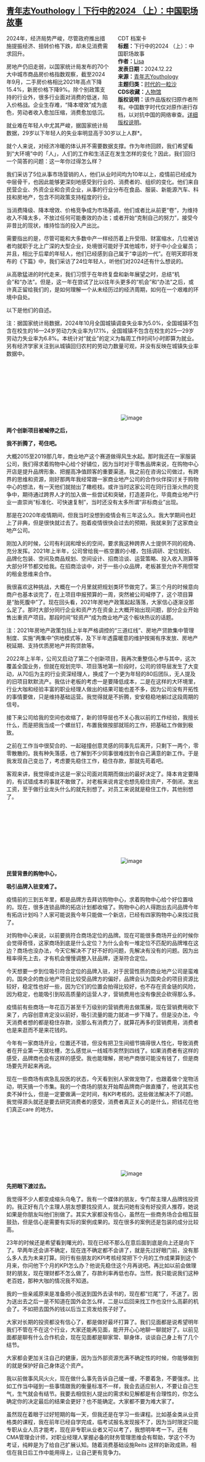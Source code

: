 <!--1734921376000-->
[青年志Youthology｜下行中的2024 （上）：中国职场故事](https://chinadigitaltimes.net/chinese/714269.html)
------

<div style="width:42%;float:right;padding-left:20px;"><div class="su-spoiler su-spoiler-style-fancy su-spoiler-icon-chevron-circle" data-scroll-offset="0" data-anchor-in-url="no"><div class="su-spoiler-title" tabindex="0" role="button"><span class="su-spoiler-icon"></span>CDT 档案卡</div><div class="su-spoiler-content su-u-clearfix su-u-trim"><strong>标题：</strong>下行中的2024 （上）：中国职场故事<br><strong>作者：</strong><a href="https://chinadigitaltimes.net/space/青年志Youthology" target="_blank">Lisa</a><br><strong>发表日期：</strong>2024.12.22<br><strong>来源：</strong><a href="https://archive.ph/jtxif" target="_blank">青年志Youthology</a><br><strong>主题归类：</strong><a href="https://chinadigitaltimes.net/space/时代的一粒沙" target="_blank">时代的一粒沙</a><br><strong>CDS收藏：</strong><a href="https://chinadigitaltimes.net/space/%E4%BA%BA%E7%89%A9%E9%A6%86" target="_blank" rel="noopener">人物馆</a><br><strong>版权说明：</strong>该作品版权归原作者所有。中国数字时代仅对原作进行存档，以对抗中国的网络审查。<a href="https://chinadigitaltimes.net/chinese/copyright">详细版权说明</a>。</div></div></div><p>2024年，经济局势严峻，尽管政府推出措施提振经济、扭转价格下跌，却未见消费需求回升。</p><p>房地产仍旧走弱，以国家统计局发布的70个大中城市商品房价格指数观察，截至2024年9月，二手房价格相比2021年高点下降15.4%，新房价格下降9%。除个别政策支持的行业外，很多行业面对消费的低迷，陷入价格战。企业生存难，“降本增效”成为底色，劳动者收入愈加压缩，消费愈加低沉。</p><p>就业难在年轻人中尤其严峻，据国家统计局数据，29岁以下年轻人的失业率明显高于30岁以上人群*。</p><p>就个人来说，对经济冷暖的体认并不需要数据支撑。作为年终回顾，我们希望看到“大环境”中的「人」，人们的工作和生活正在发生怎样的变化？因此，我们回归一个简答的问题：这一年你过得怎么样？</p><p>我们采访了5位从事市场营销的人，他们从业时间均为10年以上，疫情前已经成为中层骨干，也因此能够更深刻地感受到行业的、消费者的、组织的变化。他们来自民营企业、外资企业和合资企业，从事的行业分布在食品、服装、新能源汽车、科技和房地产，包含不同政策支持程度的行业。</p><p>当消费降级、降本增效、价格竞争成为市场基调，他们或者比从前更“卷”，为维持收入不降太多，不放过任何可能奏效的办法；或者开始“克制自己的努力”，接受今非昔比的现状，维持恰当的投入产出比。</p><p>需要指出的是，尽管可能和大多数中产一样经历着上升受阻、财富缩水，几位被访者均就职于北上广深的大型企业，处境很可能好于其他城市，好于中小企业雇员；并且，相比于后辈的年轻人，他们已经感到自己属于“幸运的一代”。在明天即将发布的《下篇》中，我们采访了24位年轻人，听他们对2024还有什么想说的。</p><p>从高歌猛进的时代走来，我们习惯于在年终复盘和新年展望之时，总结“机会”和“办法”。但是，这一年在尝试了比以往年头更多的“机会”和“办法”之后，或许真正留给我们的，是如何理解一个从未经历过的经济周期，如何在一个艰难的环境中自处。</p><p>以下是他们的自述。</p><p>注：据国家统计局数据，2024年10月全国城镇调查失业率为5.0%，全国城镇不包含在校生的16—24岁劳动力失业率为17.1%，全国城镇不包含在校生的25—29岁劳动力失业率为6.8%。本统计对“就业”的定义为每周工作时间1小时即算为就业。另有经济学家关注到从城镇回归农村的劳动力数量可观，并没有反映在城镇失业率数据中。</p><p><img decoding="async" src="data:image/svg+xml,%3Csvg%20xmlns='http://www.w3.org/2000/svg'%20viewBox='0%200%200%200'%3E%3C/svg%3E" alt="image" data-lazy-src="https://chinadigitaltimes.net/chinese/files/2024/12/post-714269-6768cbda7b82e.png"><noscript><img decoding="async" src="https://chinadigitaltimes.net/chinese/files/2024/12/post-714269-6768cbda7b82e.png" alt="image"></noscript></p><p><strong>两个创新项目被喊停之后，</strong></p><p><strong>我不折腾了，苟住吧。</strong></p><p>大概2015至2019那几年，商业地产这个赛道做得风生水起。那时我还在一家服装公司，我们得求着购物中心给个好铺位，因为当时对于零售品牌来说，在购物中心开店是提升品牌形象、把握高净值顾客的重要渠道。我之前在咨询公司做过，有跨界的思维和资源，刚好那两年我经常跟一家商业地产公司的合作伙伴探讨关于购物中心的想法，有一天他们就抛出了橄榄枝。或许当时这家公司在同行日渐火热的竞争中，期待通过跨界人才的加入做一些尝试和突破，打造差异化，毕竟商业地产行业一直崇尚“标准化、可快速复制”，当时还没有太多所谓“非标商业”出现。</p><p>那是在2020年疫情期间，但我当时没想到疫情会有三年这么久。我大学期间也赶上了非典，但是很快就过去了。抱着疫情很快会过去的预期，我就来到了这家商业地产公司。</p><p>刚加入的时候，公司有利润和增长的空间，要求我这种跨界人士提供不同的视角、充分发挥。2021年上半年，公司曾给我一栋空置的小楼，包括调研、定位规划、品牌化包装、空间及商品规划、空间设计、招商洽谈、运营策略、投入收入测算等大部分环节都交给我。在招商洽谈中，对于一些小众品牌，老板甚至允许不用惯常的租金思维来合作。</p><p>我很喜欢这种挑战，大概在一个月里就把规划类环节做完了。第三个月的时候意向商户也基本谈完了，在上项目申报预算的一周，突然被公司喊停了，这个项目算是“胎死腹中”了。现在回头看，2021年房地产政策起起落落，大家信心逐渐没那么足了。那时大部分同行企业和资产方在资金上大概开始出现问题，部分企业开始售出重资产项目。那段时间“轻资产”成为商业地产这个板块热议的话题。</p><p>注：2021年房地产政策包括上半年严格调控的“三道红线”、房地产贷款集中管理制度、实施“两集中”供地模式等，及下半年透露暖意的维护按揭有序发放、房地产税延期、支持优质房地产并购贷款等。</p><p>2022年上半年，公司又启动了第二个创新项目，我再次重整信心参与其中，这次覆盖全国业务，但就在规划完毕、项目落地第一阶段时，公司的领导层发生了大变动，从70后为主的行业资深经理人，换成了一个更为年轻的80后团队，无人提及的旧项目默默流产。我估计老板的考虑一是要降低成本，二是在这样的大环境里，行业大咖和经验丰富的职业经理人做出的结果可能也差不多，因为公司没有开拓性的事情要做，只是维持基础运营。我觉得就是不折腾，安安稳稳地躺过这段周期的信号。</p><p>接下来公司给我的空间也收缩了，新的领导层也不关心我以前的工作经验，我擅长什么，而是把我当成一个螺丝钉，布置我做按部就班的工作，把基础工作做到极致。</p><p>之前在工作当中很契合的、一起碰撞创意灵感的同事先后离开，只剩下一两个，零零散散的。我有种失落感，也了解到不少同事很难找到令自己满意的新工作。于是我发现自己变怂了，考虑要先稳住工作，稳住存款，那就先苟着吧。</p><p>客观来讲，我觉得或许这是一家公司面对周期而做出的最好决定了。降本肯定要降的，有试错成本的事就不敢做了。对老板来说肯定也想先稳住资产，不倒闭，发出工资，至于做行业龙头什么的就先别想了。对员工来说就是稳住工作，其他别想了。</p><p><img decoding="async" src="data:image/svg+xml,%3Csvg%20xmlns='http://www.w3.org/2000/svg'%20viewBox='0%200%200%200'%3E%3C/svg%3E" alt="image" data-lazy-src="https://chinadigitaltimes.net/chinese/files/2024/12/post-714269-6768cbda8c46b."><noscript><img decoding="async" src="https://chinadigitaltimes.net/chinese/files/2024/12/post-714269-6768cbda8c46b." alt="image"></noscript></p><p><strong>民营背景的购物中心，</strong></p><p><strong>吸引品牌入驻变难了。</strong></p><p>疫情前的三到五年里，都是品牌方去拜访购物中心，求着购物中心给个好位置啥的。现在，很多连锁品牌的拓店计划都收缩了。购物中心的人得跑出去问品牌今年有拓店计划吗？人家可能说我今年只能做一个新店，已经有四家购物中心来找过我了。</p><p>对购物中心来说，以前要挑符合商场定位的品牌。现在可能很多商场开业的时候你会觉得奇怪，这家商场到底是什么定位？为什么会有一堆定位不匹配的品牌堆在这边？商场也没办法，今天它解决不了好不好的问题，先解决有没有的问题。因为出租率得先上去，才有机会慢慢调整入驻品牌，逐渐符合定位。</p><p>今天想要一步到位吸引符合定位的品牌入驻，对于民营性质的商业地产公司是蛮难的。国央企的商业地产项目比较受品牌方的偏好，品牌会认为国央企的项目资源比较好，稳定性也好一些，因为它们的位置会拍得比较好，也不存在资金链的风险，因为稳定，也能吸引到较高质量的运营人才，营销费用也没有像民企砍得那么多。</p><p>疫情前有些商场一年花百万甚至千万级别的营销费用去做策展，现在营销费用砍下来了，内容创意肯定没以前好，吸引流量的能力就进一步下降了。但是没办法，今天消费者想的都是稳住存款，没那么有消费力了，就算花再多的营销费用，消费者也是来逛而不是来花钱的。</p><p>今年有一家商场开业，位置还不错，但没有把卫生间细节搞得很人性化，导致消费者在开业第一天就吐槽，怎么感觉从一线城市突然到四线了。如果消费者有这样的感受，品牌商也会有这样的感受。我也能理解，房地产商很可能没有钱了，但是商场要先开起来再说。</p><p>现在一些商场有病急乱投医的状态，今天看到别人家做宠物了，也跟着做个宠物活动，明天搞一个市集。我的一个商场的朋友开始帮品牌商户做直播了，他说其实也卖不掉什么，但是一定要做满一定时间，有KPI考核的。这些做法解决不了问题。我觉得源头就还是要去研究消费者的感受，消费者真正关心的是什么，把钱花在他们真正care 的地方。</p><p><img decoding="async" src="data:image/svg+xml,%3Csvg%20xmlns='http://www.w3.org/2000/svg'%20viewBox='0%200%200%200'%3E%3C/svg%3E" alt="image" data-lazy-src="https://chinadigitaltimes.net/chinese/files/2024/12/post-714269-6768cbda81c66.png"><noscript><img decoding="async" src="https://chinadigitaltimes.net/chinese/files/2024/12/post-714269-6768cbda81c66.png" alt="image"></noscript></p><p><strong>先把眼下渡过去。</strong></p><p>我觉得不少人都变成缩头乌龟了。我有一个媒体的朋友，专门帮主理人品牌找投资的。我正好有几个主理人朋友想要找投资人，就去问她有没有好投资人推荐，她说如果是你朋友叫他们别做了。其实大家都没有信心，虽然在一些商务场合会相互鼓鼓劲，但是信心是需要有实际的案例成果的。现在很多的案例还是包装的成分比较高。</p><p>23年的时候还是希望看到曙光的，现在已经不那么在意后面到底是向上还是向下了。早两年还会讲不确定，现在连不确定都不会讲了，就是先过好眼门前，没有那么多人去为未来打算。同行有些朋友的KPI考核经常把下个月的工作成果算到这个月来，你问他下个月的KPI怎么办？他说先稳住这个月再说吧。再比如以前会做理财的朋友，现在理财都不怎么做了，存款利率再低也存。当然，我只能说我们这种老百姓，那种大咖的情况我不知道。</p><p>我的一些亲戚原来是准备把小孩送到国外去读书的，现在都“烂尾”了，不送了。因为送出去之后一是不知道在国外会怎么样，二是以后回来找工作也没什么高薪的机会了。不如把去国外的钱以后当工资发给孩子好了。</p><p>大家对长期的投资都没有信心了，都是做好最坏打算了。我们见面都是说希望明年我们不管在不在这个行业，大家还能再见面，能开开心心地聊一聊就好了。以前见面都是聊有什么合作机会，现在见面都是聊家常、聊身体，谈谈自己身上有了几个结节。</p><p>大家都会更加关注自己的健康，因为当外部资源充满不确定性的时候，你能够做到的就是保护好自己身体这个资产。</p><p>我以前做事风风火火，现在做什么事先告诉自己缓一缓，不要着急，不要强求。比如工作当中碰到一些事情跟我的衡量标准不一样，我会去适应别人，不要让自己生气，生气就会有结节。我要去相信别人提出的需求和见解都是有合理性的，你怎么确定你的决定最后的结果会更好？也不能确定。大家都不要为难大家了。</p><p>虽然现在着眼于过好短期的每一天，但我还是在学习一些课程。比如基金类从业资格类的课程，我在前年已经自学完成，临考试报名发现报不了，因为当时限定只能专职从业人员才能考，现在非专职从业者又可以考了，我想明年考一下。还有CMA管理会计师，对职业经理人掌握必备的财务管理思维会有帮助，学这个不为考证，纯粹是为了给自己扩展认知。随着消费基础设施Reits 这样的新政成熟，相信在我日后工作中能用得上，让自己更有竞争力。</p><p><img decoding="async" src="data:image/svg+xml,%3Csvg%20xmlns='http://www.w3.org/2000/svg'%20viewBox='0%200%200%200'%3E%3C/svg%3E" alt="image" data-lazy-src="https://chinadigitaltimes.net/chinese/files/2024/12/post-714269-6768cbdaa6cbc."><noscript><img decoding="async" src="https://chinadigitaltimes.net/chinese/files/2024/12/post-714269-6768cbdaa6cbc." alt="image"></noscript></p><p><img decoding="async" src="data:image/svg+xml,%3Csvg%20xmlns='http://www.w3.org/2000/svg'%20viewBox='0%200%200%200'%3E%3C/svg%3E" alt="image" data-lazy-src="https://chinadigitaltimes.net/chinese/files/2024/12/post-714269-6768cbdaaec26.png"><noscript><img decoding="async" src="https://chinadigitaltimes.net/chinese/files/2024/12/post-714269-6768cbdaaec26.png" alt="image"></noscript></p><p><strong>整个价值链上下游所有人的</strong></p><p><strong>日子都变得更难了。</strong></p><p>食品饮料行业算是国计民生了，正常情况下应该非常稳，但今年我最大的感受就是难。感觉整个价值链上下游所有人的日子都变得更难了，“降本增效”成为基调。</p><p>真正感觉到压力是在第二季度之后。上半年大家都还卯着劲想做出起色，但是618 表现平平，营销和促销活动效果变差了，库存清不掉了，线上线下都没有变好，年中发现业绩和指标的差异那么大。以往季度性开的会，变成月度开，最后恨不得周周都在对数据。</p><p>以乳制品为例，今年液奶销量掉了挺多，因为牛奶量可能供大于求了，价格战就来了。白奶价格拉低，一些功能性的、高附加值的产品也开始做更多促销，整个盘子的利润就拉低了。乳制品这个一直在涨的行业，感觉遭遇了三聚氰胺以来最难的一年。</p><p>我所感受到的消费降级主要是两种，一种是社交热情下降，就是提着一箱箱的奶走动送礼的情况少了，另一种是日常消费热情下降，因为消费者对未来预期没那么昂扬了，有实惠的就买实惠的。</p><p>国家要保证底层农户的收入，听说一些地方政府会帮助畜牧业，否则农户就真的要杀牛了，因为市场需求萎缩了。有些国企或者地方支持的企业，有社会责任和义务，需要保证农户收入，产量不敢降太多，这就需要牺牲一些利润，降价促销把产品销出去。而这样的行业环境，对于在意利润的企业来说就非常有压力了，比如对上市公司来说利润就更直接影响股价。</p><p>这两年感受到地方政府的压力也大了，要求企业的合作变多了。举个例子，今年地方政府也有他们的产能指标，可能是产奶的吨数，他们会为了达到指标提出希望我们完成多少吨的季度指标，如果完成指标会有一些税务上的优惠或有补贴。但是我们因为需要保证产品体验和新鲜度的要求，还是没有完成这个季度指标。</p><p>注：相关数据</p><p>国家统计局数据显示，2024年1月至6月，国内牛奶产量1856万吨，同比增长3.4%；规模乳企乳制品产量1433万吨，同比减少3%，奶产量增速高于消费量增速。</p><p>据上市公司披露数据，36家乳企中，13家出现亏损，24家净利润下降，亏损面较去年同期有扩大，盈利水平呈下降趋势。24家乳企净利润下降幅度均在双位数以上。13家亏损乳企中，奶牛养殖企业占据7席。（<a href="https://keep.cdt.media/view/6229">《东方财富网》</a>）</p><p><img decoding="async" src="data:image/svg+xml,%3Csvg%20xmlns='http://www.w3.org/2000/svg'%20viewBox='0%200%200%200'%3E%3C/svg%3E" alt="image" data-lazy-src="https://chinadigitaltimes.net/chinese/files/2024/12/post-714269-6768cbda81c66.png"><noscript><img decoding="async" src="https://chinadigitaltimes.net/chinese/files/2024/12/post-714269-6768cbda81c66.png" alt="image"></noscript></p><p><strong>不停换动作换人，</strong></p><p><strong>折腾一通累死，但收效甚少。</strong></p><p>连续不达标是今年的事，去年我们的业务还多多少少有增长。我们公司整体来看2023年也是增长的。现在公司里最大的学问变成如何合理地设定指标？从组织到个体上，怎么调试预期？如果调低之后还没达成目标怎么办？没人有标准答案。</p><p>往年到第四季度，合作的经销商还能帮你达成销售指标，今年经销商不敢帮这个忙，因为对未来的预期是下降的，这就特别像房地产——去不了库存。</p><p>今年我们不得不在各种夹缝中找机会，任何一个小机会都不放过。以往做完年度计划，就大概知道这一年的节奏了。但是今年，非常规的动作很多，折腾一通累死，可有效的东西有限。最后发现维持销量都很难，可是不做这些事，又怕销量掉得更惨。</p><p>我们天天加班到8、 9 点，一个月只有一两天可以早点回家。不停出差看市场，做这个分析、那个分析，后来公司就开始换人、换组织，在更高的层面，品牌投资、定价策略的章法打乱了，开始搞更低价位的产品了。</p><p>整体感觉就是越来越只看眼前，动作不停，有时缺乏一致性和连续性。有时链路的影响传导比较缓慢，过了三四个月才发现一件事做错了。有些人或者部门没达成业绩目标被换掉，很多看不见的价值也连带损失掉了。过一段时间之后才发现其实并不是个体的问题，是体系的问题，是需求端的问题，但是人已经换了。</p><p>本来我管理的就是一个挑战性的生意，这两年刚开始琢磨到一点规律，包括怎么做到价值回归，从端到端怎么做，需要怎么聚焦等。但是现在感觉组织协同性变差了，各部门都有压力，大家都挺急的。以前增长目标跳跳够得着，有资源支持，互相配合，做起来会更顺利，现在跨部门做事没那么顺了。</p><p>组织跟个体一样，如果没有失败过，面对失败都不知道从哪开始反思，自己还没想清楚怎么办呢就迫于压力去做补偿动作了，慢不下来。你不敢承认或许已经生病了，更无法判断这病是肿瘤还是炎症，缺乏有效的诊断体系。原来不管增长快、增长慢，你是有参考的。现在谁都没有正确答案。坐标体系变了，每个人都在边猜边移动。</p><p><img decoding="async" src="data:image/svg+xml,%3Csvg%20xmlns='http://www.w3.org/2000/svg'%20viewBox='0%200%200%200'%3E%3C/svg%3E" alt="image" data-lazy-src="https://chinadigitaltimes.net/chinese/files/2024/12/post-714269-6768cbdac8e23."><noscript><img decoding="async" src="https://chinadigitaltimes.net/chinese/files/2024/12/post-714269-6768cbdac8e23." alt="image"></noscript></p><p><strong>仅仅为了维持收入稳定，</strong></p><p><strong>也要花比以前更大的力气。</strong></p><p>整体感觉就是不安，因为你觉得一定得改变，但是又不知道这个改变落到自己身上会是什么。看到有时职级高的人跌倒得好突然，就会担心什么时候轮到自己。看到好的业务都做得不好了，就会担心自己这块业务还稳不稳。时常听到沮丧的消息，没达成指标从一次、两次变成一个长期的状况，就会觉得很疲惫。</p><p>个体层面上，我们今年整体工资是稳的，但奖金明显变少了，因为指标达不成了。</p><p>我们公司这几年有比以往更频繁的工作内容或者职位调动，但是没有裁员。就我个人而言，之前有一阵子我的不安在于，如果这个工作消耗得那么多，我应该用什么样的标准去找下一份工作？要怎样看待我的职业生涯？</p><p>不过后来，多亏了一个自我支持的网络，我发现在大环境不好的时候，我的心态还算是稳的。我也想把我的状态传递给身边的同事和朋友们，所以在闲暇时间会给别人做音乐疗愈或心理辅导，我没有考虑过把它当成一个收入的手段，但我觉得好像这么做能消解我在职业上遇到的挫折，获得价值感。</p><p>我发现自己从“这个生意能涨几个点”这么宏大的自己毫无控制力的事情，回到我能具象地得到幸福感的事情上，可能跟这个人聊完一小时之后，大家都变开心了，我就很乐意做这样的事。</p><p>我用这种方式来“维稳”。如果真的要考虑今天该跳哪个槽？哪个公司怎么样？我觉得是没头没尾的问题，会越来越慌。</p><p>疫情前，我关于职业生涯的观感是面向整个世界的，由于教育背景，会觉得去海外工作不是很遥远的事。我身边的朋友去国外工作，我会觉得那就是很正常的一个选择。疫情后即便2022年我都仍然这么想，但是 2023 年我开始真正感觉到了封闭。今年这种封闭感更强了，都别说是海外了，在中国之内应该怎么走都看不清。</p><p>以前我通过社交媒体和在国外的朋友，对其他国家的事多多少少是知道的。我也经常往国外跑。疫情封闭之后，且不说外部因素，我自己就越来越觉得累，对他人的关心就少很多，也自我关闭了一些获取外界信息的渠道。两三年下来，我对外界的职场或市场在发生什么就知道得很少了。虽然了解国外的信息渠道一直在那里，但是我觉得世界哪都不咋地，对国外的工作和生活也没有那么向往了。</p><p><img decoding="async" src="data:image/svg+xml,%3Csvg%20xmlns='http://www.w3.org/2000/svg'%20viewBox='0%200%200%200'%3E%3C/svg%3E" alt="image" data-lazy-src="https://chinadigitaltimes.net/chinese/files/2024/12/post-714269-6768cbdadb00d."><noscript><img decoding="async" src="https://chinadigitaltimes.net/chinese/files/2024/12/post-714269-6768cbdadb00d." alt="image"></noscript></p><p>今年最大的变化是，我休假会重复性地去同一个地方休息。以前向外探索的时候，感觉世界是向我打开的，现在我要在我和世界之间隔一层，度假的时候选择跟大自然贴近，跟人群远离。</p><p>今年开始我对于未来收入的预期也变了。我一直不是一个靠职级或收入来评估自己价值的人，但是多多少少会觉得我的收入会稳中向上。但是今年看到房地产的趋势，看到好多地方裁员，看到好多人突然从顶峰下落，难免要想到自己。究竟什么是我的理想状态？我是要一个劲儿向上拼？还是到一个什么样的状态就够了？</p><p>原来我以为个人能力大于环境时代，现在亲身体验到职业成功大部分是时代环境造就，而非个体造就的。我已经不再找那个峰值了，就想减少波动性。对于职业生涯我也不考虑那么远了，就想下个月、下个季度能不能维持稳定，不被换掉。</p><p>但是现在仅仅是想减少波动维持稳定，也需要花比以前更大的力气。</p><p>对于工作我也从关注长远的目标变成关注日常能做什么，怎么把手头的项目做扎实。我觉得我还是挺享受日常工作的，今年扎扎实实地做了一些项目，重新开始和领导和团队系统地思考策略，增长一些认知，从日常的事务里找到喜欢这个工作的理由。</p><p><img decoding="async" src="data:image/svg+xml,%3Csvg%20xmlns='http://www.w3.org/2000/svg'%20viewBox='0%200%200%200'%3E%3C/svg%3E" alt="image" data-lazy-src="https://chinadigitaltimes.net/chinese/files/2024/12/post-714269-6768cbda81c66.png"><noscript><img decoding="async" src="https://chinadigitaltimes.net/chinese/files/2024/12/post-714269-6768cbda81c66.png" alt="image"></noscript></p><p><strong>人员太稳定了，</strong></p><p><strong>年轻人没有上升空间。</strong></p><p>我们这个行业以前人员流动是很频繁的，这两年却非常稳定。这就导致年轻人上不去。95后毕业生们学习速度快，能力强，但就是很难升上去，永远只能负责一小块。有些年轻人就会选择去互联网大厂、或者去考公、或者离开北京。如果不离开，升职的空间也有限，公司更多是通过横向的移动，为他们提供学习机会。</p><p>我今天还看到朋友圈里一个985的小姑娘在“发疯”，以前大学生储备一个方向就行了，要么找工作要么留学要么考公，她已经三手抓了，可是年底了还没拿到工作的offer，也没有拿到出国留学的offer，她最后还是要报名考公。</p><p><img decoding="async" src="data:image/svg+xml,%3Csvg%20xmlns='http://www.w3.org/2000/svg'%20viewBox='0%200%200%200'%3E%3C/svg%3E" alt="image" data-lazy-src="https://chinadigitaltimes.net/chinese/files/2024/12/post-714269-6768cbdaeac0f.png"><noscript><img decoding="async" src="https://chinadigitaltimes.net/chinese/files/2024/12/post-714269-6768cbdaeac0f.png" alt="image"></noscript></p><p><strong>我们中国区的成长趋势戛然而止，</strong></p><p><strong>变得非常保守。</strong></p><p>用一个关键词来形容这几年就是“不确定”。我们公司受到了两方面的冲击。</p><p>一方面是内部的调整。公司前几年战略调整，以提升利润率为这个阶段的首要目标，做了组织架构调整，减少了创新上的投入，加大力度提升线上销量。这种改变在当时是符合整个商业浪潮的，在一段时间里也看到了好的生意走向。那时公司大概对自己品牌的 Equity （品牌资产）有足够的信心，但是这样“强销量弱创新”几年下来，发现品牌资产还是受到了一些打击的。</p><p>另一方面的冲击来自高度意识形态化的舆论环境。从2021 年的新疆棉事件开始，我们在中国区的成长趋势戛然而止，士气受挫。同事们都觉得过去三年我们已经不像自己了，变得非常保守。所有对外的发声都处在一种高度防御的、高敏感的状态。甚至一个模特的眼睛不是双眼皮都会被消费者诟病。</p><p>我们这个品牌本来是非常忠于体育精神、不断主动出击的品牌。在这些冲击下，在中国大陆地区我们经历了长达2年的保守状态。</p><p>新疆棉事件之后，我们停止了一切 Campaign，和明星解约，整个公司进入一种不发出任何声音的状态，在所有平台，甚至包括短信都不再主动触达消费者。噤声状态下我们在各大平台的流量在一个月内就跌到谷底。几个月之后才慢慢恢复小范围面向用户的沟通。</p><p>这几年，我们最大的牺牲就是不再做品牌层面的宣传，全面地回归到产品的沟通，以前哪怕产品的沟通都有一个背后的 narrative （叙事） ，但是近两年的产品沟通就只讲功能。2023 年我们才慢慢开始恢复表达观点，但是观点还是非常中庸。</p><p>我感觉我们的品牌沟通曾经一度想对所有人说话，现在越发觉得应该只对我们真正的用户说话。这是蛮大的变化，我觉得也是好事。以跑步为例，以前我们会给跑步包装糖衣，美化它，把它说的一点也不难，还非常快乐。但是今年我们不再美化它了，跑步就是痛苦的，但有人还是爱它。我觉得这反而是我们想回归的真实的运动。今年奥运期间的广告初入市场有很多争议，但是那是我们品牌对运动精神的坚守，而这些争议随着一些现象级的胜利，开始赢得认可。我个人猜想，在运动的世界里，“赢”不只是一种结果，更是一种心气儿，这种渴望拿下胜利的心气儿是有感染力的。</p><p>政策对我们也有影响，比如2022年开始，所有用户数据不允许出海。我认识的几乎所有外资品牌都重新做了一遍自己在国内的数字平台，包括官网、小程序和APP。这种感觉就像在高速公路上行驶的途中换轮胎。</p><p>用户看到的只是这些数字平台的前端，但是后端要对接供应链、动态库存管理、物流系统、交易系统、会员系统，所有接口重新做一遍。在资源有限的情况下，不得不做出取舍，有些APP 只得退出中国市场。现在两年过去了，功能才基本恢复完整，才有精力开始续上几年前戛然而止的功能开发，重新开始追赶国内原本就很超前的数字应用体验和能力。</p><p>这两年的消费降级主要影响了我们在低价位段的市场份额。从数据上看，目前我们最擅长的还是高价位的产品，比如1200以上的鞋，但是在800-1200价位段优势就微弱了，600-800元及600元以下的市场份额就丢的很厉害。以前可能有品牌光环，大家愿意买打折产品，但是现在消费者宁愿去买同价位的国产品牌。矛盾的是，工厂店春节期间大排长龙，所有工厂店春节期间的销售都远超预期。</p><p>过年回老家的时候，我发现我的哥哥弟弟姐姐妹妹穿的都是FILA。我们天猫上最大的竞争对手就是FILA，之前我一直纳闷是谁在买FILA，因为我在北上广几乎看不到。出去旅游会发现那种公务员家庭全家人都穿科隆（Kolon）和迪桑特（Descente）这种品牌。这只是我个人的观察，也没有量化。我猜想体制内的人对于明显的海外品牌，尤其美资品牌会敏感，但迪桑特这种品牌形象没有那么鲜明，商标小小的，会被看作是一种安全的选择。包括FILA，虽然是意大利品牌，但是因为被安踏收购了，也有安踏的光环，体制内穿也很安全。但是有趣的是，我老家做公务员的亲戚会给自己的小孩买我家品牌。</p><p><img decoding="async" src="data:image/svg+xml,%3Csvg%20xmlns='http://www.w3.org/2000/svg'%20viewBox='0%200%200%200'%3E%3C/svg%3E" alt="image" data-lazy-src="https://chinadigitaltimes.net/chinese/files/2024/12/post-714269-6768cbdb08b78."><noscript><img decoding="async" src="https://chinadigitaltimes.net/chinese/files/2024/12/post-714269-6768cbdb08b78." alt="image"></noscript></p><p><strong>我相信品牌还是重要的。</strong></p><p>现在我觉得我们在一个 U-turn 刚刚转过弯的地方，我自己是有点乐观的，而且我觉得这可能不只是我们品牌的 U-turn，也是一种趋势的开始。</p><p>虽然现在有一种说法，新品牌都靠产品，不需要广告。但我觉得重要的不是你拍一条广告片，重要的是品牌有观点，知道自己是谁。尽管有消费降级、有意识形态的撕裂，作为一个品牌讲清楚你是谁仍然是重要的。</p><p>我们今年做了一些引发争论的事，但是我们重新做回有自己主张的品牌，这是对的。你说鞋子的差异性能有多大？现在技术材料本身的可获得性是很高的，因此做差异化还是需要品牌。</p><p>我们今年做了一些线下活动，也给了我很大信心。我在活动上亲眼看见热爱跑步的人，听到他们分享自己真实的故事。我相信我们会做更多以前经常做的事，包括线下活动，还是要真的去到消费者面前去沟通。另外也要提供更多切实的服务和体验，包括我们现在有几十家（经销商）店铺是有跑团的，每周一起跑步一到两次，他们之间会形成非常强烈的关系，这是真实的人际关系。</p><p>品牌资产是要累积的。只要品牌停止了这方面的投资，品牌资产就在丢失，你甚至不用做什么损害它的事，它自己就流失了。</p><p>有些国产品牌的进步很快，也招揽了许多资深内行人士，扎实地深耕产品创新和用户体验。撇开竞品关系，单纯作为热爱运动的人，我很尊敬它们，而且中国运动文化的普及和深化需要整个市场共同努力。但是，也还是有些鱼龙混杂的做法存在。我尤其关注品牌与职业运动员的合作模式，到底是在把他们当作工具，甚至不惜做出违背体育精神和有损运动员生涯的事，还是秉持共赢，助力运动员长足进步，签约运动员其实冷暖自知。</p><p><img decoding="async" src="data:image/svg+xml,%3Csvg%20xmlns='http://www.w3.org/2000/svg'%20viewBox='0%200%200%200'%3E%3C/svg%3E" alt="image" data-lazy-src="https://chinadigitaltimes.net/chinese/files/2024/12/post-714269-6768cbda81c66.png"><noscript><img decoding="async" src="https://chinadigitaltimes.net/chinese/files/2024/12/post-714269-6768cbda81c66.png" alt="image"></noscript></p><p><strong>心理上的脆弱性，</strong></p><p><strong>让大家避免冲突，不敢讲真话。</strong></p><p>以前觉得升职是件容易的事，做得好就有机会。现在大家都明白上升通道非常有限了。不仅向上流动少了，从前有很多跨区域的流动，现在这种横向流动也少了。另外，外国人的含量也急剧下降。疫情前我日常沟通中大概10-15% 是外国人，现在很少碰到外国人了。市场部领导层之前有一半是外国人，现在只有两三个。</p><p>我每周都要给负责创意的老板们讲我们的创意。以前我得费劲用蹩脚的英文讲一些本地的洞察，他们的观点不一定对，但是因为文化背景不同，总会给我一些没想到的角度。现在大家背景都差不多，我能获得的挑战跟激发就少很多。这对创意而言不是好事，大家做的东西容易陷入一种套路。</p><p>我们涨薪的政策调整了，在组织架构调整的时候，有些人接到了降级降薪的offer，就看他们接不接受这个offer。但很少听到关于待遇的抱怨，可能因为总体来说薪水还是体面的，年假比较多，也会给大家相对的自由，比如夏天的周五下午不用上班。整体而言这是一个比较尊重人的公司。</p><p>这几年公司文化是有变化的。过去大家争论问题都蛮大胆，我甚至听到过很激烈的讨论。大家秉持体育精神，很直接，没有商务吹捧。这两年不太敢讲真话了，跟社会整体的变化有关系，可能心理上的脆弱性，让大家避免正面冲突，包括年轻一代好像会很难接受负面反馈。现在我们每年还有一些和心理健康有关的福利假期，就是因为公司感觉到大家有过于焦虑的情况，需要调整工作状态。</p><p>我们一直是卷的，现在仍然卷，但是以前卷是为了把东西做得更好，自己逼自己。现在还有一种卷是在卷彼此的credits（功劳）。可能大家都经历了裁员，会想为自己赢得更多的成绩，在老板面前争取曝光度。大家觉得如果自己是个小透明就会成为下一轮被裁的人。</p><p><img decoding="async" src="data:image/svg+xml,%3Csvg%20xmlns='http://www.w3.org/2000/svg'%20viewBox='0%200%200%200'%3E%3C/svg%3E" alt="image" data-lazy-src="https://chinadigitaltimes.net/chinese/files/2024/12/post-714269-6768cbdb23628."><noscript><img decoding="async" src="https://chinadigitaltimes.net/chinese/files/2024/12/post-714269-6768cbdb23628." alt="image"></noscript></p><p><strong>世界很割裂，</strong></p><p><strong>反而激发了我的好奇心。</strong></p><p>不管是疫情期间还是过去一年，我的职责一直在调整。我今年1月接了一个新角色，在一个大家都在变化的过程中，我要很快地找到自己的位置。今年我的工作是超饱和的。工作日周一至周四，我早八晚九，不过一般周五到周六日我们不太会加班。</p><p>今年夏天有一阵子我在看心理医生，因为我有点burn out。我自己也尝试了各种办法，包括坦诚地跟老板讲我压力太大。我也尝试了一个情绪训练营，进到一个20天的计划里，每天在社群里打卡一些轻量化的心理学小任务，包括冥想、呼吸等。最后我发现对我来说唯一有用的还是去把事情一点点做出来，在这个过程中我的的情绪问题反而就被解决了。</p><p>过去四年是我看书看得最密集的时间，这个世界有很多的割裂，反而激发了我的好奇心，重新回到不断学习、好奇心旺盛的状态。所以即便我压力很大，也很忙，但是自我满足感是高的。</p><p>我已经40岁了，我觉得我还在自己的奥德赛阶段（注：奥德赛阶段，指介于青春期和成年期，自我探索和寻找时期），好像人家的青春期是奥德赛，我到现在还在寻找，我觉得一直在探索这件事情本身给我比较大的满足感。</p><p><img decoding="async" src="data:image/svg+xml,%3Csvg%20xmlns='http://www.w3.org/2000/svg'%20viewBox='0%200%200%200'%3E%3C/svg%3E" alt="image" data-lazy-src="https://chinadigitaltimes.net/chinese/files/2024/12/post-714269-6768cbdb31f3d.png"><noscript><img decoding="async" src="https://chinadigitaltimes.net/chinese/files/2024/12/post-714269-6768cbdb31f3d.png" alt="image"></noscript></p><p><strong>身处重点发展行业，我感觉到的不是欣欣向荣，而是竞争的残酷。</strong></p><p>我是2021年加入这家公司的，当时新能源汽车行业正如火如荼，现在进入回归冷静、回归商业本质的阶段了。</p><p>这几年政策退坡一直在发生。最早的时候，政策补贴非常厉害，以至于很多企业就是去骗补的，他们造的车不用卖出去，单是拿补贴都能赚钱。最早是补钱，后来是购置税减免，现在购置税减免马上也要结束了。</p><p>这个行业的另一个处境就是竞争残酷。因为其他经济板块不行了，尤其像房地产这种支柱产业不行了，新能源赛道就有很多钱涌进来。其实背后的投资非常复杂，很多资本在理想、蔚来、小鹏都有投资，包括雷军自己也投资其他车企，也自己造车，华为也躬身入局。总之资本想进这个行业，智能产业要转型，也会进入这个领域，导致竞争加剧。</p><p>以前车企每个月发一次销量，现在一些特别卷的品牌恨不得每三天发一次销量，让优秀的人卷到更多钱，拿到更多销量，也让销量惨淡的品牌快速淘汰出局。很多品牌怨声载道，因为你不发自己的作业，会有人帮你发出来。水军、黑粉、红粉这一套，车企也玩得很溜了。前阵子理想MEGA 汽车遭水军攻击，也有竞争品牌的员工被警方调查。</p><p>汽车用户也在消费降级。以前消费者购车会先定义自己要买什么级的车，A级、B级、还是C级，今天根本不考虑级别，就是跨级、跨价格段、跨能源形式、跨座位数，全部放在一起比价格。</p><p>价格战打得特别厉害，比亚迪一个月可以卖四五十万辆，就是因为它的很多产品都是七万、八万、九万就能买到以前 15 万的体验。特斯拉也一样，从一个 80 万的品牌慢慢变成一辆车只要二十万出头。所以合资车，像本田、丰田、大众、奥迪、奔驰、宝马这些品牌压力非常大。</p><p>竞争激烈到什么程度呢，举个例子，过去一辆车研发周期要五年，现在最快也要两年，意味着它还是一个长周期的产品。往往一个产品还没有交付出来的时候，这个产品的市场站位已经被占了。华为体系一年可以出四五辆车，它把智能科技品类的节奏带到汽车品类里来了。</p><p>大家节奏都越来越快。很多时候你发现你明年要交付的产品已经不如竞争对手今年交付的产品了，这是很痛苦的，怎么办？是降价，还是回炉重造？压力写在每个人脸上。</p><p>身处这个行业感到的紧迫性和不确定性很像在互联网大厂的感觉。裁员是很日常的事情。理想是分产品线裁员的，纯电产品线几乎腰斩。蔚来去年（2023年）裁了一波，大概裁了20%的岗位。合资公司裁员更厉害，大众、福特都裁员了。我在福特的几个朋友都是拿了大礼包走的。</p><p>这两年不断有品牌在告急，前年是威马，去年是高合，眼前极越汽车一夜解散，通用破产警告，福特电车退出中国，每隔几个月都能听到一个你觉得是“巨大的骆驼”倒下的消息。</p><p>这种残酷的感觉是疫情后开始的，疫情期间大家还有盼头，觉得疫情过去会好起来。但是后来大家发现经济起不来。2023年初，我觉得很多投资人反应过来了。以前新势力造车去融资很容易，但是疫情之后投资人更审慎，新势力汽车公司的现金流远不及过去健康。</p><p><img decoding="async" src="data:image/svg+xml,%3Csvg%20xmlns='http://www.w3.org/2000/svg'%20viewBox='0%200%200%200'%3E%3C/svg%3E" alt="image" data-lazy-src="https://chinadigitaltimes.net/chinese/files/2024/12/post-714269-6768cbdb43ff0."><noscript><img decoding="async" src="https://chinadigitaltimes.net/chinese/files/2024/12/post-714269-6768cbdb43ff0." alt="image"></noscript></p><p><strong>国人普遍乐观，我在行业之中，</strong></p><p><strong>并没有这么乐观。</strong></p><p>中国在智能电动车的赛道算是弯道超车了。在油车时代国产车是没办法跟国外品牌对抗的，品牌溢价很有限，而现在中国品牌可以要高价，理想、蔚来、问界是有一定的品牌溢价的。国产品牌的份额和心智上升得非常快，合资品牌正在失势。今天这些头部国产品牌更懂得中国消费者的需求，在产品定义上、营销沟通上比过去的合资品牌要技高好几筹。当然特斯拉仍然是强有力的竞争对手。</p><p>国人好像普遍乐观，但是我处在行业之中，并没有这么乐观。先说芯片，论研发水平中国已经步入世界一流，但如果谈到制造水平，例如3纳米、 5 纳米高精尖的芯片，中国与世界顶尖水平仍然存在一定距离。</p><p>一辆车要装载上千枚芯片，有通信的、娱乐的、传感器的、自动驾驶等等各种芯片。芯片卡脖子就会让整车的交付能力很差。咱们现在的智能汽车大部分用的还是国外的芯片。中国公司自己研发芯片也有流片成功的，但是真正到成熟量产可用，还有很长一段路要走。芯片制造工艺特别复杂，造芯片的设备都是既高精尖又重资产的东西，一套设备的研发和制造可能就是几十亿、上百亿级别的。</p><p>我们在技术上的差距还很大。举个例子，我们在智能驾驶上现在几千块钱成本做出来的东西，仍然赶不上特斯拉几年前就可以花几百块钱成本做出来的结果。我自己有两台智能汽车，一台特斯拉是好几年前买的，还有一台国产智能汽车。特斯拉低成本的视觉方案的体验比国产车几千块配备激光雷达的体验还要好，这两辆车开起来的感觉，一个是游刃有余的老司机，一个是愣头愣脑的机器。这就特别像苹果机和安卓机的对比，安卓机可能各种堆料，苹果机用的CPU算力、内存、分辨率可能都不如你，但就是能把体验做得很丝滑。</p><p>这个行业的另一个挑战就是顶尖人才的流失。今年小鹏自动驾驶负责人就去了英伟达。我周边有两个朋友要读博的时候，一个学视觉算法，一个学自动驾驶，几年前他们一个拿了德国的offer，一个拿了美国的 offer 走了。</p><p>另外，整体市场的凉意是每个人都能感觉到的，我好朋友今年换了房，几年前买的房子缩水了100多万。但是感觉大家对于这种事情也不太大惊小怪了，时代的雪崩中，每个人头上都会落几片雪花吧。</p><p>注：相关数据</p><p>据中国汽车工业协会分析，1-11月我国汽车产销累计完成2790.3万辆和2794万辆，同比分别增长2.9%和3.7%。1-11月，新能源汽车产销累计完成1134.5万辆和1126.2万辆，同比分别增长34.6%和35.6%，新能源汽车新车销量达到汽车新车总销量的40.3%。合资/进口车市场占有率下降，今年10月，中国品牌乘用车共销售193.1万辆，市场占比首次超过70%的大关。</p><p><img decoding="async" src="data:image/svg+xml,%3Csvg%20xmlns='http://www.w3.org/2000/svg'%20viewBox='0%200%200%200'%3E%3C/svg%3E" alt="image" data-lazy-src="https://chinadigitaltimes.net/chinese/files/2024/12/post-714269-6768cbda81c66.png"><noscript><img decoding="async" src="https://chinadigitaltimes.net/chinese/files/2024/12/post-714269-6768cbda81c66.png" alt="image"></noscript></p><p><strong>我看到很多曾经努力的人在往回退。</strong></p><p>虽然说站在公司的角度会比较担忧。但在个人层面不是很担忧。我想自己有一技之长，即使这个公司没了，我可以再找其他工作。</p><p>这两年人的状态还是有变化的。如果说把同事分为两类人，一种是聪明地躺平，一种是进取的。这两年“躺”的人肯定是在增多的。我自己曾经属于进取的一类，总希望能真正影响决策者，但是越想改变点什么，结果越是会预期违背，不仅建议不一定被采纳，反而要背更多锅。</p><p>所以我越来越倾向于聪明地躺平，只做我自己觉得重要的、有影响的事，其他事都会尽可能地推掉。不让自己陷入一个苦哈哈的状态，努力得比较"克制"。不仅是我，我看到很多曾经努力的人在往回退，包括我这个年纪的，也包括刚毕业的年轻人。</p><p>还有一个因素，就是现在升职和涨薪是完全不相关的。HR （人力资源部）冠冕堂皇地说在这家公司，但凡不跳槽，想要收入增长是非常难的。你可能获得一个很大的升职，加薪寥寥无几。这几年也没有普涨这个概念了，也没有年终奖，就连写在合同里的也没有了。</p><p>今年我把更多时间和感知力都放回到家庭里去。每周至少运动两次，除了项目要出差或加班，10 天里面有 8 ~ 9 天都准时回家跟家人一起吃饭，陪孩子玩，给孩子洗澡，陪孩子睡觉。我自己也享受在其中。周末一定会有一场运动，会有休息时间。基本上每个周末至少有一整天可以保证是家庭活动时间。</p><p><img decoding="async" src="data:image/svg+xml,%3Csvg%20xmlns='http://www.w3.org/2000/svg'%20viewBox='0%200%200%200'%3E%3C/svg%3E" alt="image" data-lazy-src="https://chinadigitaltimes.net/chinese/files/2024/12/post-714269-6768cbdb5cb6c."><noscript><img decoding="async" src="https://chinadigitaltimes.net/chinese/files/2024/12/post-714269-6768cbdb5cb6c." alt="image"></noscript></p><p><strong>特别优秀的年轻人</strong></p><p><strong>却只能做一些螺丝钉的事。</strong></p><p>智能汽车这个行业相对来说民企还是比较有竞争力的。我在上海比较熟悉上汽（国企）。上汽一些优秀的人都在往互联网造车的民企跳。上汽的很多品牌也是不停地重组，有些甚至退市了。上汽的人对自己的评价就是发的出来工资，背后的保障还是在的，但是也没有什么发展的机会。里面还是很官僚的，比如听说上汽还是用上海话，不讲普通话的。</p><p>所以优秀的年轻人还是在行业头部的几家公司，就是比亚迪、华为、理想、小鹏、蔚来。</p><p>但是我们现在社招都不招了。招实习生只看清北本科、211 的研究生或者藤校的毕业生。实习生过来就纯“刷履历”，我们会第一天就跟他们明确说我们没有headcount ，实习之后留不下来的。身边的实习生都是哈佛、MIT、藤校的。在我看来很多实习生的能力都是超过他们的 mentor （上级）的，有一种倒挂的感觉。因为这个赛道的命运还没有被充分定义，还有想象的空间，所以还是很多人想进的。</p><p>我们部门好几十人，就只有2个应届毕业生。他们展现出来的质素很高，但他们在这边工作得挺不开心，觉得价值发挥不出来，做一些小螺丝钉的事情，每天做得很麻木。</p><p><img decoding="async" src="data:image/svg+xml,%3Csvg%20xmlns='http://www.w3.org/2000/svg'%20viewBox='0%200%200%200'%3E%3C/svg%3E" alt="image" data-lazy-src="https://chinadigitaltimes.net/chinese/files/2024/12/post-714269-6768cbdb6b519.png"><noscript><img decoding="async" src="https://chinadigitaltimes.net/chinese/files/2024/12/post-714269-6768cbdb6b519.png" alt="image"></noscript></p><p><strong>每周发销量排行榜，</strong></p><p><strong>然后大家在排行榜上各自加定语。</strong></p><p>2019 年5月16日美国商务部第一次宣布对华为制裁，大家第一次发现一个国家竟然能够动用国家力量来制裁一家企业。从公司来讲，那时候势头已经非常好了，突破千亿美金收入，手机全球市场份额已经快登顶了。制裁之后经历了几年的低谷期，最直观来讲，我们的年终奖下降了。</p><p>我觉得从 2023 年9月 MATE 60 发布之后，公司又呈现一个上升趋势。因为 Mate 60 的发布，我们比全社会预期的要更早一些解决了美国制裁的制约，大家都感觉很鼓舞和提振士气。而在那个时机我们又提出鸿蒙原生应用全面启动，也就是要做真正中国独立自主的操作系统，我认为这也是一个合适的时机，因为合作伙伴对华为的未来重拾了信心。</p><p>今年又推出了一些创新性的产品，9 月份发布了全球首款三折叠手机，虽然卖得挺贵，但因为辨识性明显，还是供不应求。我们之前就说如果华为作为中国市场上的 top 玩家，能把价格和 iPhone 拉齐，这对整个供应链以及其他的手机品牌都是好事——这样大家才都有肉吃。只有你能让行业上下游都挣到钱，大家才能拿出更多钱去做技术投入，这个行业才能真正发展起来。</p><p>当然产品的创新度要能够支撑溢价。去年发布的六座车 M9 是一款超过 50 万的新能源SUV，销得也很好。当时我们有个调研发现，买 M9 的用户基本上都是从奔驰、宝马、奥迪换车过来的。前段时间预热亮相的一款旗舰车，价格在 100 万至 150 万之间，开启预定后没想到两天内就有 2, 000 多个预定。同等价位的豪车在中国市场上一年也就售出 2, 000 多辆。一方面说明说明富裕层还是保持着购买力，另一方面说明像车企，手机行业的卷带来的效果是行业整体品牌认知度和信任感的提升，消费者愿意为此买单。</p><p>今年我还有一个感觉就是大家更卷了。手机品牌过去可能一年只发布两次，现在很多品牌半年就开好几场发布会。因为每个季度都会有市场份额的排名，手机厂商压力也很大。车企更卷，每周都有排行榜。大家在这个排行榜上各自去加定语，比如我是哪个细分市场的前三，寻找一种有利于自己的数据表达。</p><p>我目前在做原生鸿蒙操作系统的工作。这个操作系统的意义非常重大，如果有一天美国极限打压我们，不让中国的手机使用 iOS 和安卓的操作系统，我们还能有中国人自己的操作系统。因此，党政央媒很理解这个意义，原生鸿蒙发布的时候，记者来做全方面的采访，连续上了新闻联播，焦点访谈，东方时空等，史无前例。</p><p>建立这个操作系统最难的是需要说服那些应用的拥有者尽快适配。应用的拥有者有的是公司，有的是政府，比如广东省用的是粤省事，浙江是浙里办，上海是随申办。我们今年跑了很多省市，对方都是理解这个国家和产业意义，比较支持，乐于起示范作用。但是从上面的领导认可，到下面的技术人员去投入去执行，实际行动起来有些没有预期中快，原因也有很多，比如一些地方预算吃紧，因此我们也会拿出很多激励和扶持措施。我们在干一个过去没有干过的事情，摸索着前进，因此今年非常忙，完全在打一场新的战争。</p><p>尽管公司在逆势上扬，但是大环境的艰难我还是能感知到的。我们家在前些年换房子的时候，把家里的存款几乎用尽了，但是当时很有信心，并没有那么大的压力。现在手上的存款比那时候多了，但是你让我现在换房子我是不敢的。信心还是受大环境影响的。</p><p><img decoding="async" src="data:image/svg+xml,%3Csvg%20xmlns='http://www.w3.org/2000/svg'%20viewBox='0%200%200%200'%3E%3C/svg%3E" alt="image" data-lazy-src="https://chinadigitaltimes.net/chinese/files/2024/12/post-714269-6768cbda81c66.png"><noscript><img decoding="async" src="https://chinadigitaltimes.net/chinese/files/2024/12/post-714269-6768cbda81c66.png" alt="image"></noscript></p><p><strong>外包很难招到优秀的年轻人了</strong></p><p><img decoding="async" src="data:image/svg+xml,%3Csvg%20xmlns='http://www.w3.org/2000/svg'%20viewBox='0%200%200%200'%3E%3C/svg%3E" alt="image" data-lazy-src="https://chinadigitaltimes.net/chinese/files/2024/12/post-714269-6768cbdb82703."><noscript><img decoding="async" src="https://chinadigitaltimes.net/chinese/files/2024/12/post-714269-6768cbdb82703." alt="image"></noscript></p><p>我们不太有裁员的压力，总感觉人是不够用的。社招比较少了，但是我们一直在通过人力外包公司去招聘。很奇怪的是，以前我们外包还能招到一些不错学校毕业的年轻人，他们愿意在这里积累两三年经验，作为跳板再转去其他公司做正式员工。现在外包招聘的候选人素质整体不如以前。我很好奇，外包岗位薪资并不算低，却招不到人。市面上一直说大学生都找不到工作。他们都去哪了？</p><div class="addtoany_share_save_container addtoany_content addtoany_content_bottom"><div class="a2a_kit a2a_kit_size_32 addtoany_list" data-a2a-url="https://chinadigitaltimes.net/chinese/714269.html" data-a2a-title="青年志Youthology｜下行中的2024 （上）：中国职场故事"><a class="a2a_button_facebook" href="https://www.addtoany.com/add_to/facebook?linkurl=https%3A%2F%2Fchinadigitaltimes.net%2Fchinese%2F714269.html&amp;linkname=%E9%9D%92%E5%B9%B4%E5%BF%97Youthology%EF%BD%9C%E4%B8%8B%E8%A1%8C%E4%B8%AD%E7%9A%842024%20%EF%BC%88%E4%B8%8A%EF%BC%89%EF%BC%9A%E4%B8%AD%E5%9B%BD%E8%81%8C%E5%9C%BA%E6%95%85%E4%BA%8B" title="Facebook" rel="nofollow noopener" target="_blank"></a><a class="a2a_button_twitter" href="https://www.addtoany.com/add_to/twitter?linkurl=https%3A%2F%2Fchinadigitaltimes.net%2Fchinese%2F714269.html&amp;linkname=%E9%9D%92%E5%B9%B4%E5%BF%97Youthology%EF%BD%9C%E4%B8%8B%E8%A1%8C%E4%B8%AD%E7%9A%842024%20%EF%BC%88%E4%B8%8A%EF%BC%89%EF%BC%9A%E4%B8%AD%E5%9B%BD%E8%81%8C%E5%9C%BA%E6%95%85%E4%BA%8B" title="Twitter" rel="nofollow noopener" target="_blank"></a><a class="a2a_button_telegram" href="https://www.addtoany.com/add_to/telegram?linkurl=https%3A%2F%2Fchinadigitaltimes.net%2Fchinese%2F714269.html&amp;linkname=%E9%9D%92%E5%B9%B4%E5%BF%97Youthology%EF%BD%9C%E4%B8%8B%E8%A1%8C%E4%B8%AD%E7%9A%842024%20%EF%BC%88%E4%B8%8A%EF%BC%89%EF%BC%9A%E4%B8%AD%E5%9B%BD%E8%81%8C%E5%9C%BA%E6%95%85%E4%BA%8B" title="Telegram" rel="nofollow noopener" target="_blank"></a><a class="a2a_button_reddit" href="https://www.addtoany.com/add_to/reddit?linkurl=https%3A%2F%2Fchinadigitaltimes.net%2Fchinese%2F714269.html&amp;linkname=%E9%9D%92%E5%B9%B4%E5%BF%97Youthology%EF%BD%9C%E4%B8%8B%E8%A1%8C%E4%B8%AD%E7%9A%842024%20%EF%BC%88%E4%B8%8A%EF%BC%89%EF%BC%9A%E4%B8%AD%E5%9B%BD%E8%81%8C%E5%9C%BA%E6%95%85%E4%BA%8B" title="Reddit" rel="nofollow noopener" target="_blank"></a><a class="a2a_button_whatsapp" href="https://www.addtoany.com/add_to/whatsapp?linkurl=https%3A%2F%2Fchinadigitaltimes.net%2Fchinese%2F714269.html&amp;linkname=%E9%9D%92%E5%B9%B4%E5%BF%97Youthology%EF%BD%9C%E4%B8%8B%E8%A1%8C%E4%B8%AD%E7%9A%842024%20%EF%BC%88%E4%B8%8A%EF%BC%89%EF%BC%9A%E4%B8%AD%E5%9B%BD%E8%81%8C%E5%9C%BA%E6%95%85%E4%BA%8B" title="WhatsApp" rel="nofollow noopener" target="_blank"></a><a class="a2a_button_email" href="https://www.addtoany.com/add_to/email?linkurl=https%3A%2F%2Fchinadigitaltimes.net%2Fchinese%2F714269.html&amp;linkname=%E9%9D%92%E5%B9%B4%E5%BF%97Youthology%EF%BD%9C%E4%B8%8B%E8%A1%8C%E4%B8%AD%E7%9A%842024%20%EF%BC%88%E4%B8%8A%EF%BC%89%EF%BC%9A%E4%B8%AD%E5%9B%BD%E8%81%8C%E5%9C%BA%E6%95%85%E4%BA%8B" title="Email" rel="nofollow noopener" target="_blank"></a><a class="a2a_button_copy_link" href="https://www.addtoany.com/add_to/copy_link?linkurl=https%3A%2F%2Fchinadigitaltimes.net%2Fchinese%2F714269.html&amp;linkname=%E9%9D%92%E5%B9%B4%E5%BF%97Youthology%EF%BD%9C%E4%B8%8B%E8%A1%8C%E4%B8%AD%E7%9A%842024%20%EF%BC%88%E4%B8%8A%EF%BC%89%EF%BC%9A%E4%B8%AD%E5%9B%BD%E8%81%8C%E5%9C%BA%E6%95%85%E4%BA%8B" title="Copy Link" rel="nofollow noopener" target="_blank"></a><a class="a2a_dd addtoany_share_save addtoany_share" href="https://www.addtoany.com/share"></a></div></div>

